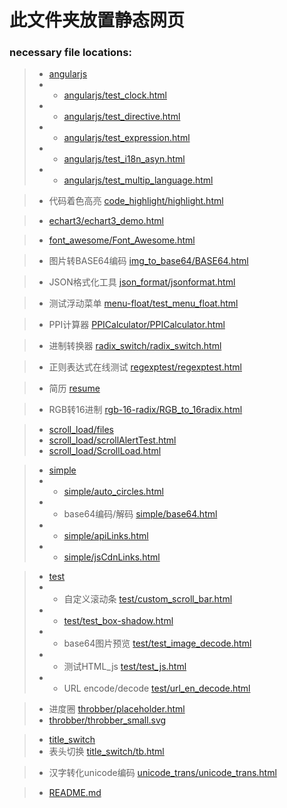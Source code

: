 # 此文件夹放置静态网页

### necessary file locations:

> - [angularjs](angularjs)
> - - [angularjs/test_clock.html](angularjs/test_clock.html)
> - - [angularjs/test_directive.html](angularjs/test_directive.html)
> - - [angularjs/test_expression.html](angularjs/test_expression.html)
> - - [angularjs/test_i18n_asyn.html](angularjs/test_i18n_asyn.html)
> - - [angularjs/test_multip_language.html](angularjs/test_multip_language.html)

> - 代码着色高亮  [code_highlight/highlight.html](code_highlight/highlight.html)

> - [echart3/echart3_demo.html](echart3/echart3_demo.html)

> - [font_awesome/Font_Awesome.html](font_awesome/Font_Awesome.html)

> - 图片转BASE64编码  [img_to_base64/BASE64.html](img_to_base64/BASE64.html)

> - JSON格式化工具  [json_format/jsonformat.html](json_format/jsonformat.html)

> - 测试浮动菜单  [menu-float/test_menu_float.html](menu-float/test_menu_float.html)

> - PPI计算器  [PPICalculator/PPICalculator.html](PPICalculator/PPICalculator.html)

> - 进制转换器  [radix_switch/radix_switch.html](radix_switch/radix_switch.html)

> - 正则表达式在线测试  [regexptest/regexptest.html](regexptest/regexptest.html)

> - 简历  [resume](resume)

> - RGB转16进制  [rgb-16-radix/RGB_to_16radix.html](rgb-16-radix/RGB_to_16radix.html)

> - [scroll_load/files](scroll_load/files)
> - [scroll_load/scrollAlertTest.html](scroll_load/scrollAlertTest.html)
> - [scroll_load/ScrollLoad.html](scroll_load/ScrollLoad.html)

> - [simple](simple)
> - - [simple/auto_circles.html](simple/auto_circles.html)
> - - base64编码/解码  [simple/base64.html](simple/base64.html)
> - - [simple/apiLinks.html](simple/apiLinks.html)
> - - [simple/jsCdnLinks.html](simple/jsCdnLinks.html)

> - [test](test)
> - - 自定义滚动条  [test/custom_scroll_bar.html](test/custom_scroll_bar.html)
> - - [test/test_box-shadow.html](test/test_box-shadow.html)
> - - base64图片预览  [test/test_image_decode.html](test/test_image_decode.html)
> - - 测试HTML_js  [test/test_js.html](test/test_js.html)
> - - URL encode/decode  [test/url_en_decode.html](test/url_en_decode.html)

> - 进度圈  [throbber/placeholder.html](throbber/placeholder.html)
> - [throbber/throbber_small.svg](throbber/throbber_small.svg)

> - [title_switch](title_switch)
> - 表头切换  [title_switch/tb.html](title_switch/tb.html)

> - 汉字转化unicode编码  [unicode_trans/unicode_trans.html](unicode_trans/unicode_trans.html)

> - [README.md](README.md)
